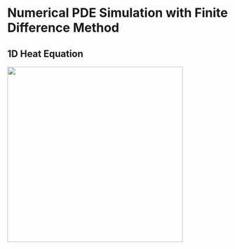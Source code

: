 # Numerical PDE Simulation with Finite Difference Method

## 1D Heat Equation

<img src="https://github.com/AymenRumi/Numerical-Mathematics-and-Computing/blob/master/Numerical%20Partial%20Differential%20Equations/1DHeat.gif" width="400" height="400">
